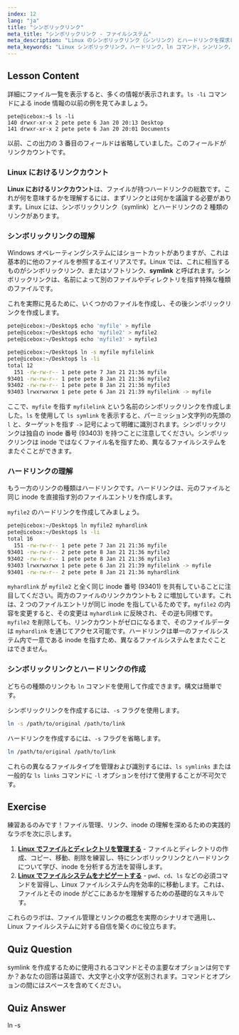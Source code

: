 ```yaml
---
index: 12
lang: "ja"
title: "シンボリックリンク"
meta_title: "シンボリックリンク - ファイルシステム"
meta_description: "Linux のシンボリックリンク（シンリンク）とハードリンクを探求します。ln コマンドでの作成方法、ls でのリンク数の確認方法、そして ls でのシンボリックリンクとハードリンクの出力の違いを理解しましょう。"
meta_keywords: "Linux シンボリックリンク，ハードリンク，ln コマンド，シンリンク，ls シンボリックリンク，Linux リンク数，ls リンク，Linux ファイルシステム，Linux チュートリアル"
---
```


## Lesson Content

詳細にファイル一覧を表示すると、多くの情報が表示されます。`ls -li` コマンドによる inode 情報の以前の例を見てみましょう。

```plaintext
pete@icebox:~$ ls -li
140 drwxr-xr-x 2 pete pete 6 Jan 20 20:13 Desktop
141 drwxr-xr-x 2 pete pete 6 Jan 20 20:01 Documents
```

以前、この出力の 3 番目のフィールドは省略していました。このフィールドがリンクカウントです。

### Linux におけるリンクカウント

**Linux におけるリンクカウント**は、ファイルが持つハードリンクの総数です。これが何を意味するかを理解するには、まずリンクとは何かを議論する必要があります。Linux には、シンボリックリンク（symlink）とハードリンクの 2 種類のリンクがあります。

### シンボリックリンクの理解

Windows オペレーティングシステムにはショートカットがありますが、これは基本的に他のファイルを参照するエイリアスです。Linux では、これに相当するものがシンボリックリンク、またはソフトリンク、**symlink** と呼ばれます。シンボリックリンクは、名前によって別のファイルやディレクトリを指す特殊な種類のファイルです。

これを実際に見るために、いくつかのファイルを作成し、その後シンボリックリンクを作成します。

```bash
pete@icebox:~/Desktop$ echo 'myfile' > myfile
pete@icebox:~/Desktop$ echo 'myfile2' > myfile2
pete@icebox:~/Desktop$ echo 'myfile3' > myfile3

pete@icebox:~/Desktop$ ln -s myfile myfilelink
pete@icebox:~/Desktop$ ls -li
total 12
  151 -rw-rw-r-- 1 pete pete 7 Jan 21 21:36 myfile
93401 -rw-rw-r-- 1 pete pete 8 Jan 21 21:36 myfile2
93402 -rw-rw-r-- 1 pete pete 8 Jan 21 21:36 myfile3
93403 lrwxrwxrwx 1 pete pete 6 Jan 21 21:39 myfilelink -> myfile
```

ここで、`myfile` を指す `myfilelink` という名前のシンボリックリンクを作成しました。`ls` を使用して `ls symlink` を表示すると、パーミッション文字列の先頭の `l` と、ターゲットを指す `->` 記号によって明確に識別されます。シンボリックリンクは独自の inode 番号 (93403) を持つことに注意してください。シンボリックリンクは inode ではなくファイル名を指すため、異なるファイルシステムをまたぐことができます。

### ハードリンクの理解

もう一方のリンクの種類はハードリンクです。ハードリンクは、元のファイルと同じ inode を直接指す別のファイルエントリを作成します。

`myfile2` のハードリンクを作成してみましょう。

```bash
pete@icebox:~/Desktop$ ln myfile2 myhardlink
pete@icebox:~/Desktop$ ls -li
total 16
  151 -rw-rw-r-- 1 pete pete 7 Jan 21 21:36 myfile
93401 -rw-rw-r-- 2 pete pete 8 Jan 21 21:36 myfile2
93402 -rw-rw-r-- 1 pete pete 8 Jan 21 21:36 myfile3
93403 lrwxrwxrwx 1 pete pete 6 Jan 21 21:39 myfilelink -> myfile
93401 -rw-rw-r-- 2 pete pete 8 Jan 21 21:36 myhardlink
```

`myhardlink` が `myfile2` と全く同じ inode 番号 (93401) を共有していることに注目してください。両方のファイルのリンクカウントも 2 に増加しています。これは、2 つのファイルエントリが同じ inode を指しているためです。`myfile2` の内容を変更すると、その変更は `myhardlink` に反映され、その逆も同様です。`myfile2` を削除しても、リンクカウントがゼロになるまで、そのファイルデータは `myhardlink` を通じてアクセス可能です。ハードリンクは単一のファイルシステム内で一意である inode を指すため、異なるファイルシステムをまたぐことはできません。

### シンボリックリンクとハードリンクの作成

どちらの種類のリンクも `ln` コマンドを使用して作成できます。構文は簡単です。

シンボリックリンクを作成するには、`-s` フラグを使用します。

```bash
ln -s /path/to/original /path/to/link
```

ハードリンクを作成するには、`-s` フラグを省略します。

```bash
ln /path/to/original /path/to/link
```

これらの異なるファイルタイプを管理および識別するには、`ls symlinks` または一般的な `ls links` コマンドに `-l` オプションを付けて使用することが不可欠です。

## Exercise

練習あるのみです！ファイル管理、リンク、inode の理解を深めるための実践的なラボを次に示します。

1. **[Linux でファイルとディレクトリを管理する](https://labex.io/ja/labs/comptia-manage-files-and-directories-in-linux-590835)** - ファイルとディレクトリの作成、コピー、移動、削除を練習し、特にシンボリックリンクとハードリンクについて学び、inode を分析する方法を習得します。
2. **[Linux でファイルシステムをナビゲートする](https://labex.io/ja/labs/comptia-navigate-the-filesystem-in-linux-590971)** - `pwd`、`cd`、`ls` などの必須コマンドを習得し、Linux ファイルシステム内を効率的に移動します。これは、ファイルとその inode がどこにあるかを理解するための基礎的なスキルです。

これらのラボは、ファイル管理とリンクの概念を実際のシナリオで適用し、Linux ファイルシステムに対する自信を築くのに役立ちます。

## Quiz Question

symlink を作成するために使用されるコマンドとその主要なオプションは何ですか？あなたの回答は英語で、大文字と小文字が区別されます。コマンドとオプションの間にはスペースを含めてください。

## Quiz Answer

ln -s

